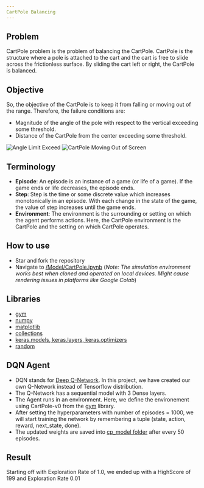 ```yaml
---
CartPole Balancing
---
```


## Problem
CartPole problem is the problem of balancing the CartPole. CartPole is the structure where a pole is attached to the cart and the cart is free to slide across the frictionless surface. By sliding the cart left or right, the CartPole is balanced.

## Objective
So, the objective of the CartPole is to keep it from falling or moving out of the range. Therefore, the failure conditions are:
- Magnitude of the angle of the pole with respect to the vertical exceeding some threshold.
- Distance of the CartPole from the center exceeding some threshold.

![Angle Limit Exceed](https://github.com/Sidhved/ML-Reserve/blob/main/CartPole%20Balancing/Resources/Angle.PNG)
![CartPole Moving Out of Screen](https://github.com/Sidhved/ML-Reserve/blob/main/CartPole%20Balancing/Resources/Distance.png)

## Terminology
- **Episode**: An episode is an instance of a game (or life of a game). If the game ends or life decreases, the episode ends. 
- **Step**: Step is the time or some discrete value which increases monotonically in an episode. With each change in the state of the game, the value of step increases until the game ends.
- **Environment**: The environment is the surrounding or setting on which the agent performs actions. Here, the CartPole environment is the CartPole and the setting on which CartPole operates.

## How to use
- Star and fork the repository
- Navigate to [/Model/CartPole.ipynb](https://github.com/Sidhved/ML-Reserve/blob/main/CartPole%20Balancing/Model/CartPole.ipynb)
(_Note: The simulation environment works best when cloned and operated on local devices. Might cause rendering issues in platforms like Google Colab_)

## Libraries
- [gym](https://gym.openai.com/)
- [numpy](https://numpy.org/)
- [matplotlib](https://matplotlib.org/)
- [collections](https://docs.python.org/3/library/collections.html)
- [keras.models, keras.layers, keras.optimizers](https://keras.io/)
- [random](https://docs.python.org/3/library/random.html)

## DQN Agent
- DQN stands for [Deep Q-Network](https://deepmind.com/research/open-source/dqn). In this project, we have created our own Q-Network instead of Tensorflow distribution.
- The Q-Network has a sequential model with 3 Dense layers.
- The Agent runs in an environment. Here, we define the environement using CartPole-v0 from the [gym](https://gym.openai.com/) library.
- After setting the hyperparameters with number of episodes = 1000, we will start training the network by remembering a tuple (state, action, reward, next_state, done).
- The updated weights are saved into [cp_model folder](https://github.com/Sidhved/ML-Reserve/tree/main/CartPole%20Balancing/cp_model) after every 50 episodes.

## Result
Starting off with Exploration Rate of 1.0, we ended up with a HighScore of 199 and Exploration Rate 0.01
